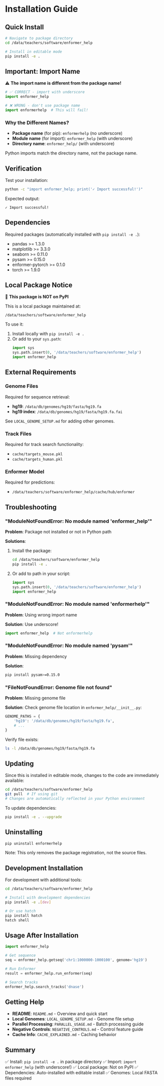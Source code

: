 # Installation Guide

## Quick Install

```bash
# Navigate to package directory
cd /data/teachers/software/enformer_help

# Install in editable mode
pip install -e .
```

## Important: Import Name

⚠️ **The import name is different from the package name!**

```python
# ✅ CORRECT - import with underscore
import enformer_help

# ❌ WRONG - don't use package name
import enformerhelp  # This will fail!
```

### Why the Different Names?

- **Package name** (for pip): `enformerhelp` (no underscore)
- **Module name** (for import): `enformer_help` (with underscore)
- **Directory name**: `enformer_help/` (with underscore)

Python imports match the directory name, not the package name.

## Verification

Test your installation:

```bash
python -c "import enformer_help; print('✓ Import successful!')"
```

Expected output:
```
✓ Import successful!
```

## Dependencies

Required packages (automatically installed with `pip install -e .`):

- pandas >= 1.3.0
- matplotlib >= 3.3.0
- seaborn >= 0.11.0
- pysam >= 0.15.0
- enformer-pytorch >= 0.1.0
- torch >= 1.9.0

## Local Package Notice

📍 **This package is NOT on PyPI**

This is a local package maintained at:
```
/data/teachers/software/enformer_help
```

To use it:
1. Install locally with `pip install -e .`
2. Or add to your `sys.path`:
   ```python
   import sys
   sys.path.insert(0, '/data/teachers/software/enformer_help')
   import enformer_help
   ```

## External Requirements

### Genome Files

Required for sequence retrieval:
- **hg19**: `/data/db/genomes/hg19/fasta/hg19.fa`
- **hg19 index**: `/data/db/genomes/hg19/fasta/hg19.fa.fai`

See `LOCAL_GENOME_SETUP.md` for adding other genomes.

### Track Files

Required for track search functionality:
- `cache/targets_mouse.pkl`
- `cache/targets_human.pkl`

### Enformer Model

Required for predictions:
- `/data/teachers/software/enformer_help/cache/hub/enformer`

## Troubleshooting

### "ModuleNotFoundError: No module named 'enformer_help'"

**Problem**: Package not installed or not in Python path

**Solutions**:

1. Install the package:
   ```bash
   cd /data/teachers/software/enformer_help
   pip install -e .
   ```

2. Or add to path in your script:
   ```python
   import sys
   sys.path.insert(0, '/data/teachers/software/enformer_help')
   import enformer_help
   ```

### "ModuleNotFoundError: No module named 'enformerhelp'"

**Problem**: Using wrong import name

**Solution**: Use underscore!
```python
import enformer_help  # Not enformerhelp
```

### "ModuleNotFoundError: No module named 'pysam'"

**Problem**: Missing dependency

**Solution**:
```bash
pip install pysam>=0.15.0
```

### "FileNotFoundError: Genome file not found"

**Problem**: Missing genome file

**Solution**: Check genome file location in `enformer_help/__init__.py`:
```python
GENOME_PATHS = {
    'hg19': '/data/db/genomes/hg19/fasta/hg19.fa',
    # ...
}
```

Verify file exists:
```bash
ls -l /data/db/genomes/hg19/fasta/hg19.fa
```

## Updating

Since this is installed in editable mode, changes to the code are immediately available:

```bash
cd /data/teachers/software/enformer_help
git pull  # If using git
# Changes are automatically reflected in your Python environment
```

To update dependencies:
```bash
pip install -e . --upgrade
```

## Uninstalling

```bash
pip uninstall enformerhelp
```

Note: This only removes the package registration, not the source files.

## Development Installation

For development with additional tools:

```bash
cd /data/teachers/software/enformer_help

# Install with development dependencies
pip install -e .[dev]

# Or use hatch
pip install hatch
hatch shell
```

## Usage After Installation

```python
import enformer_help

# Get sequence
seq = enformer_help.getseq('chr1:1000000-1000100', genome='hg19')

# Run Enformer
result = enformer_help.run_enformer(seq)

# Search tracks
enformer_help.search_tracks('dnase')
```

## Getting Help

- **README**: `README.md` - Overview and quick start
- **Local Genomes**: `LOCAL_GENOME_SETUP.md` - Genome file setup
- **Parallel Processing**: `PARALLEL_USAGE.md` - Batch processing guide
- **Negative Controls**: `NEGATIVE_CONTROLS.md` - Control feature guide
- **Cache Info**: `CACHE_EXPLAINED.md` - Caching behavior

## Summary

✅ Install: `pip install -e .` in package directory
✅ Import: `import enformer_help` (with underscore!)
✅ Local package: Not on PyPI
✅ Dependencies: Auto-installed with editable install
✅ Genomes: Local FASTA files required
